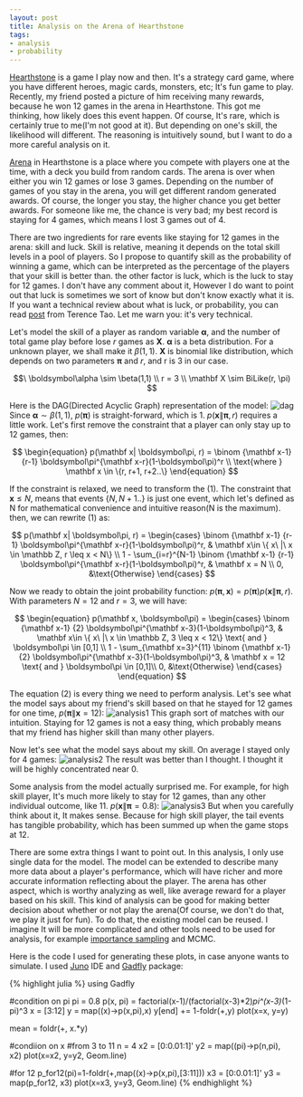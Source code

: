 ```yaml
---
layout: post
title: Analysis on the Arena of Hearthstone
tags:
- analysis
- probability
---
```


<a href="http://us.battle.net/hearthstone/en/" target="_blank">Hearthstone</a> is a game I play now and then. It's a strategy card game, where you have different heroes, magic cards, monsters, etc; It's fun game to play. Recently, my friend posted a picture of him receiving many rewards, because he won $12$ games in the arena in Hearthstone. This got me thinking, how likely does this event happen. Of course, It's rare, which is certainly true to me(I'm not good at it). But depending on one's skill, the likelihood will different. The reasoning is intuitively sound, but I want to do a more careful analysis on it. <!--break-->

<a href="http://hearthstone.gamepedia.com/Arena" target="_blank">Arena</a> in Hearthstone is a place where you compete with players one at the time, with a deck you build from random cards. The arena is over when either you win $12$ games or lose $3$ games. Depending on the number of games of you stay in the arena, you will get different random generated awards. Of course, the longer you stay, the higher chance you get better awards. For someone like me, the chance is very bad; my best record is staying for $4$ games, which means I lost $3$ games out of $4$.

There are two ingredients for rare events like staying for $12$ games in the arena: skill and luck. Skill is relative, meaning it depends on the total skill levels in a pool of players. So I propose to quantify skill as the probability of winning a game, which can be interpreted as the percentage of the players that your skill is better than. the other factor is luck, which is the luck to stay for 12 games. I don't have any comment about it, However I do want to point out that luck is sometimes we sort of know but don't know exactly what it is. If you want a technical review about what is luck, or probability, you can read <a href="https://terrytao.wordpress.com/2010/01/01/254a-notes-0-a-review-of-probability-theory/" target="_blank">post</a> from Terence Tao. Let me warn you: it's very technical.

Let's model the skill of a player as random variable $\boldsymbol\alpha$, and the number of total game play before lose $r$ games as $\mathbf X$. $\boldsymbol\alpha$ is a beta distribution. For a unknown player, we shall make it $\beta(1,1)$. $\mathbf X$ is binomial like distribution, which depends on two parameters $\boldsymbol\pi$ and $r$, and r is 3 in our case. 

$$\
\boldsymbol\alpha \sim \beta(1,1)   \\
r = 3  \\
\mathbf X \sim BiLike(r, \pi)
$$

Here is the DAG(Directed Acyclic Graph) representation of the model:
<img src="{{site.baseurl}}images/2015-07-09/dag.png" alt="dag">
Since $\boldsymbol\alpha \sim \beta(1,1)$, $p(\boldsymbol\pi)$ is straight-forward, which is $1$. $p(\mathbf x\| \boldsymbol\pi, r)$ requires a little work. Let's first remove the constraint that a player can only stay up to 12 games, then:

$$
\begin{equation}
p(\mathbf x| \boldsymbol\pi, r) = \binom {\mathbf x-1} {r-1} \boldsymbol\pi^{\mathbf x-r}(1-\boldsymbol\pi)^r \\
\text{where } \mathbf x \in \{r, r+1, r+2..\}
\end{equation}
$$

If the constraint is relaxed, we need to transform the (1). The constraint that $\mathbf x \leq N$, means that events $\{N,N+1..\}$ is just one event, which let's defined as N for mathematical convenience and intuitive reason(N is the maximum). then, we can rewrite (1) as:

$$
p(\mathbf x| \boldsymbol\pi, r) =
\begin{cases}
\binom {\mathbf x-1} {r-1} \boldsymbol\pi^{\mathbf x-r}(1-\boldsymbol\pi)^r,
& \mathbf x\in \{ x\ |\ x \in \mathbb Z, r \leq x < N\} \\
1 - \sum_{i=r}^{N-1} \binom {\mathbf x-1} {r-1} \boldsymbol\pi^{\mathbf x-r}(1-\boldsymbol\pi)^r,
& \mathbf x = N \\
0,
&\text{Otherwise}
\end{cases}
$$

Now we ready to obtain the joint probability function: $p(\boldsymbol\pi,\mathbf x) = p(\boldsymbol\pi)p(\mathbf x\|\boldsymbol\pi, r)$. With parameters $N = 12$ and $r = 3$, we will have:

$$
\begin{equation}
p(\mathbf x, \boldsymbol\pi) =
\begin{cases}
\binom {\mathbf x-1} {2} \boldsymbol\pi^{\mathbf x-3}(1-\boldsymbol\pi)^3,
& \mathbf x\in \{ x\ |\ x \in \mathbb Z, 3 \leq x < 12\}  \text{ and } \boldsymbol\pi \in [0,1] \\
1 - \sum_{\mathbf x=3}^{11} \binom {\mathbf x-1} {2} \boldsymbol\pi^{\mathbf x-3}(1-\boldsymbol\pi)^3,
& \mathbf x = 12 \text{ and } \boldsymbol\pi \in [0,1]\\
0,
&\text{Otherwise}
\end{cases}
\end{equation}
$$

The equation $(2)$ is every thing we need to perform analysis. Let's see what the model says about my friend's skill based on that he stayed for $12$ games for one time, $p(\boldsymbol \pi \| \mathbf x = 12)$:
<img src="{{site.baseurl}}images/2015-07-09/analysis1.png" alt="analysis1">
This graph sort of matches with our intuition. Staying for $12$ games is not a easy thing, which probably means that my friend has higher skill than many other players.

Now let's see what the model says about my skill. On average I stayed only for $4$ games:
<img src="{{site.baseurl}}images/2015-07-09/analysis2.png" alt="analysis2">
The result was better than I thought. I thought it will be highly concentrated near $0$.

Some analysis from the model actually surprised me. For example, for high skill player, It's much more likely to stay for $12$ games, than any other individual outcome, like $11$. $p(\mathbf x \| \boldsymbol \pi = 0.8)$:
<img src="{{site.baseurl}}images/2015-07-09/analysis3.png" alt="analysis3">
But when you carefully think about it, It makes sense. Because for high skill player, the tail events has tangible probability, which has been summed up when the game stops at $12$.

There are some extra things I want to point out. In this analysis, I only use single data for the model. The model can be extended to describe many more data about a player's performance, which will have richer and more accurate information reflecting about the player. The arena has other aspect, which is worthy analyzing as well, like average reward for a player based on his skill. This kind of analysis can be good for making better decision about whether or not play the arena(Of course, we don't do that, we play it just for fun). To do that, the existing model can be reused. I imagine It will be more complicated and other tools need to be used for analysis, for example <a href="http://chaojie.me/2015/07/07/importance-sampling/" target="_blank">importance sampling</a> and MCMC.

Here is the code I used for generating these plots, in case anyone wants to simulate. I used <a href="http://junolab.org/" target="_blank">Juno</a> IDE and <a href="http://dcjones.github.io/Gadfly.jl/" target="_blank">Gadfly</a> package:

{% highlight julia %}
using Gadfly

#condition on pi
pi = 0.8
p(x, pi) = factorial(x-1)/(factorial(x-3)*2)*pi^(x-3)*(1-pi)^3
x = [3:12]
y = map((x)->p(x,pi),x)
y[end] += 1-foldr(+,y)
plot(x=x, y=y)

mean = foldr(+, x.*y)

#condiion on x
#from 3 to 11
n = 4
x2 = [0:0.01:1]'
y2 = map((pi)->p(n,pi), x2)
plot(x=x2, y=y2, Geom.line)


#for 12
p_for12(pi)=1-foldr(+,map((x)->p(x,pi),[3:11]))
x3 = [0:0.01:1]'
y3 = map(p_for12, x3)
plot(x=x3, y=y3, Geom.line)
{% endhighlight %}


